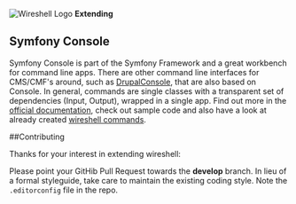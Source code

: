 ![Wireshell Logo](http://wireshell.pw/favicon-16x16.png) **Extending**


## Symfony Console

Symfony Console is part of the Symfony Framework and a great workbench for command line apps.
There are other command line interfaces for CMS/CMF's around, such as [DrupalConsole](https://github.com/hechoendrupal/DrupalConsole), that are also based on Console.
In general, commands are single classes with a transparent set of dependencies (Input, Output), wrapped in a single app.
Find out more in the [official documentation](http://symfony.com/doc/current/components/console/introduction.html), check out sample code
and also have a look at already created [wireshell commands](https://github.com/wireshell/wireshell/tree/master/src/Commands).

##Contributing

Thanks for your interest in extending wireshell:

Please point your GitHib Pull Request towards the **develop** branch.
In lieu of a formal styleguide, take care to maintain the existing coding style. Note the `.editorconfig` file in the repo.
